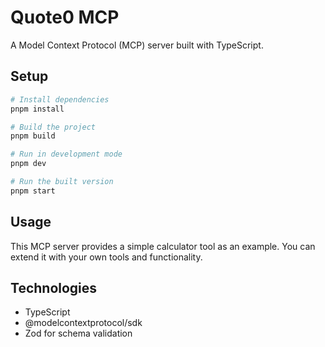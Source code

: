 # Quote0 MCP

A Model Context Protocol (MCP) server built with TypeScript.

## Setup

```bash
# Install dependencies
pnpm install

# Build the project
pnpm build

# Run in development mode
pnpm dev

# Run the built version
pnpm start
```

## Usage

This MCP server provides a simple calculator tool as an example. You can extend it with your own tools and functionality.

## Technologies

- TypeScript
- @modelcontextprotocol/sdk
- Zod for schema validation